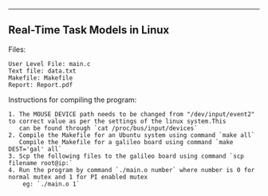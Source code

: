 ----------------------------------------------------
Real-Time Task Models in Linux
----------------------------------------------------

Files:

	User Level File: main.c
	Text file: data.txt
	Makefile: Makefile
	Report: Report.pdf


Instructions for compiling the program:

	1. The MOUSE DEVICE path needs to be changed from "/dev/input/event2" to correct value as per the settings of the linux system.This 
	   can be found through `cat /proc/bus/input/devices`  
	2. Compile the Makefile for an Ubuntu system using command `make all`
	   Compile the Makefile for a galileo board using command `make DEST='gal' all`
	3. Scp the following files to the galileo board using command `scp filename root@ip:`
	4. Run the program by command `./main.o number` where number is 0 for normal mutex and 1 for PI enabled mutex
		eg: `./main.o 1`
